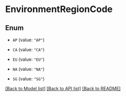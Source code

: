 # EnvironmentRegionCode

## Enum


* `AP` (value: `"AP"`)

* `CA` (value: `"CA"`)

* `EU` (value: `"EU"`)

* `NA` (value: `"NA"`)

* `SG` (value: `"SG"`)


[[Back to Model list]](../README.md#documentation-for-models) [[Back to API list]](../README.md#documentation-for-api-endpoints) [[Back to README]](../README.md)


